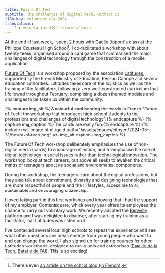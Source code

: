 ```yaml
---
title: Future Of Tech
subtitle: the challenges of digital tech… without it
i18n-key: volunteer-day-2024
translations:
    fr: volontariat-2024-future-of-tech
---
```


At the end of last week, I spent 2 hours with Gaëlle Dupont's class at the Philippe Cousteau High School[^blog]. I co-facilitated a workshop with about twenty teens, organised around a card game that summarised the major challenges of digital technology through the construction of a mobile application.

[^blog]: There's even [an article on the school blog (in French)](https://blogpeda.ac-bordeaux.fr/lyceesphilippecousteau/2024/05/24/atelier-future-of-tech/).

[Future Of Tech](https://www.futureoftech.fr/) is a workshop proposed by the association [Latitudes](https://www.latitudes.cc/), supported by the French Ministry of Education, Réseau Canopé and several education authorities. Latitudes takes care of the logistics as well as the training of the facilitators, following a very well-constructed curriculum that I followed throughout February, comprising a dozen themed modules and challenges to be taken up within the community.

{% capture img_alt %}A colourful card bearing the words in French "Future of Tech: the workshop that introduces high school students to the professions and challenges of digital technology".{% endcapture %} {% capture img_caption %}The cards are really fun.{% endcapture %} {% include rwd-image.html.liquid
path="/assets/images/citoyen/2024-05-31/future-of-tech.png"
alt=img_alt
caption=img_caption
%}

The Future Of Tech workshop deliberately emphasises the use of non-digital media (cards) to encourage reflection, and to emphasise the role of digital technology in social issues rather than technological innovation. The workshop looks at tech careers, but above all seeks to awaken the critical minds of teenagers about its social and environmental components.

During the workshop, the teenagers learn about the digital professions, but they also talk about commitment, diversity and designing technologies that are more respectful of people and their lifestyles, accessible to all, sustainable and encouraging citizenship.

I loved taking part in this first workshop and knowing that I had the support of my employer, Contentsquare, which every year offers its employees the chance to carry out voluntary work. We recently adopted the [Benevity](https://benevity.com/) platform and I was delighted to discover, after starting my training as a facilitator, that Latitudes was listed on it.

I've contacted several local high schools to repeat the experience and see what other questions and ideas emerge from young people who want to and can change the world. I also signed up for training courses for other Latitudes workshops, designed to run in unis and entreprises ([Bataille de la Tech](https://www.batailledelatech.org/), [Bataille de l'AI](https://www.batailledelia.org/)). This is so exciting!
